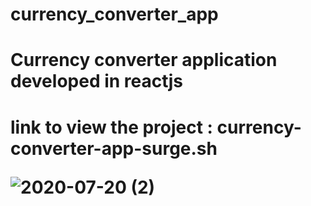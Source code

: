 # currency_converter_app
<h1>Currency converter application developed in reactjs<h1>

link to view the project : <strong>currency-converter-app-surge.sh<strong>

![2020-07-20 (2)](https://user-images.githubusercontent.com/50666531/87935086-c7748a80-ca66-11ea-80c8-2aa237b4e231.png)
